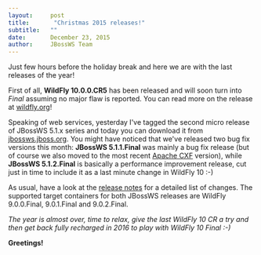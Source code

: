 ```yaml
---
layout:     post
title:       "Christmas 2015 releases!"
subtitle:   ""
date:       December 23, 2015
author:     JBossWS Team
---
```



Just few hours before the holiday break and here we are with the last releases of the year!  

First of all, **WildFly 10.0.0.CR5** has been released and will soon turn into _Final_ assuming no major flaw is reported. You can read more on the release at [wildfly.org](http://wildfly.org/news/2015/12/23/WildFly10-CR5-Released/)!  

Speaking of web services, yesterday I&#39;ve tagged the second micro release of JBossWS 5.1.x series and today you can download it from [jbossws.jboss.org](http://jbossws.jboss.org/downloads/latest). You might have noticed that we&#39;ve released two bug fix versions this month: **JBossWS 5.1.1.Final** was mainly a 
bug fix
 release (but of course we also moved to the most recent [Apache CXF](http://cxf.apache.org/) version), while **JBossWS 5.1.2.Final** is basically a 
performance
 improvement release, cut just in time to include it as a last minute change in WildFly 10 :-)  

As usual, have a look at the [release notes](http://download.jboss.org/jbossws/ReleaseNotes-jbossws-cxf-5.1.2.Final.txt) for a detailed list of changes. The supported target containers for both JBossWS releases are WildFly 9.0.0.Final, 9.0.1.Final and 9.0.2.Final.  

_The year is almost over, time to relax, give the last WildFly 10 CR a try and then get back fully recharged in 2016 to play with WildFly 10 Final :-)_  

**Greetings!**




